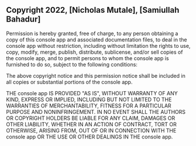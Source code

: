 ## Copyright 2022, [Nicholas Mutale], [Samiullah Bahadur]

Permission is hereby granted, free of charge, to any person obtaining a copy of this console app and associated documentation files, to deal in the console app without restriction, including without limitation the rights to use, copy, modify, merge, publish, distribute, sublicense, and/or sell copies of the console app, and to permit persons to whom the console app is furnished to do so, subject to the following conditions:

The above copyright notice and this permission notice shall be included in all copies or substantial portions of the console app.

THE console app IS PROVIDED "AS IS", WITHOUT WARRANTY OF ANY KIND, EXPRESS OR IMPLIED, INCLUDING BUT NOT LIMITED TO THE WARRANTIES OF MERCHANTABILITY, FITNESS FOR A PARTICULAR PURPOSE AND NONINFRINGEMENT. IN NO EVENT SHALL THE AUTHORS OR COPYRIGHT HOLDERS BE LIABLE FOR ANY CLAIM, DAMAGES OR OTHER LIABILITY, WHETHER IN AN ACTION OF CONTRACT, TORT OR OTHERWISE, ARISING FROM, OUT OF OR IN CONNECTION WITH THE console app OR THE USE OR OTHER DEALINGS IN THE console app.
